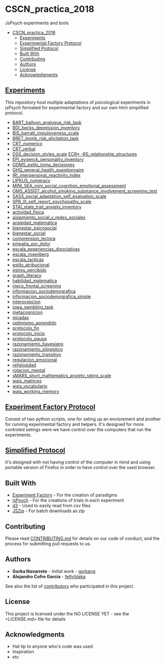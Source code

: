 # CSCN_practica_2018

JsPsych experiments and tools

<!-- TOC depthFrom:1 depthTo:2 withLinks:1 updateOnSave:1 orderedList:0 -->

 - [CSCN_practica_2018](#cscnpractica2018)
	 - [Experiments](#experiments)
	 - [Experimental Factory Protocol](#experiment-factory)
	 - [Simplified Protocol](#simplified-protocol)
	 - [Built With](#built-with)
	 - [Contributing](#contributing)
	 - [Authors](#authors)
	 - [License](#license)
	 - [Acknowledgments](#acknowledgments)

<!-- /TOC -->

## [Experiments](./pruebas_individuales)

This repository host multiple adaptations of psicological experiments in jsPsych formated for experimental factory and our own html simplified protocol.

* [BART_balloon_analogue_risk_task](./pruebas_individuales/BART_balloon_analogue_risk_task)
* [BDI_becks_depression_inventory](./pruebas_individuales/BDI_becks_depression_inventory)
* [BIS_barratt_impulsiveness_scale](./pruebas_individuales/BIS_barratt_impulsiveness_scale)
* [BRET_bomb_risk_elicitation_task](./pruebas_individuales/BRET_bomb_risk_elicitation_task)
* [CRT_numerico](./pruebas_individuales/CRT_numerico)
* [CRT_verbal](./pruebas_individuales/CRT_verbal)
* [DSS_decision_styles_scale](./pruebas_individuales/DSS_decision_styles_scale)
[ECR* -RS_relationship_structures](./pruebas_individuales/ECR-RS_relationship_structures)
* [EPI_eysenck_personality_inventory](./pruebas_individuales/EPI_eysenck_personality_inventory)
* [GDMS_estilo_toma_decisiones](./pruebas_individuales/GDMS_estilo_toma_decisiones)
* [GHQ_general_health_questionnaire](./pruebas_individuales/GHQ_general_health_questionnaire)
* [IRI_interpersonal_reactivity_index](./pruebas_individuales/IRI_interpersonal_reactivity_index)
* [LIPKUS_numeracy](./pruebas_individuales/LIPKUS_numeracy)
* [MINI_SEA_mini_social_cognition_emotional_assessment](./pruebas_individuales/MINI_SEA_mini_social_cognition_emotional_assessment)
* [OMS_ASSIST_alcohol_smoking_substance_involvement_screening_test](./pruebas_individuales/OMS_ASSIST_alcohol_smoking_substance_involvement_screening_test)
* [SASS_social_adaptation_self_evaluation_scale](./pruebas_individuales/SASS_social_adaptation_self_evaluation_scale)
* [SPR_III_self_report_psychopathy_scale](./pruebas_individuales/SPR_III_self_report_psychopathy_scale)
* [STAI_state_trait_anxiety_inventory](./pruebas_individuales/STAI_state_trait_anxiety_inventory)
* [actividad_fisica](./pruebas_individuales/actividad_fisica)
* [aislamiento_social_y_redes_sociales](./pruebas_individuales/aislamiento_social_y_redes_sociales)
* [ansiedad_matematica](./pruebas_individuales/ansiedad_matematica)
* [bienestar_psicosocial](./pruebas_individuales/bienestar_psicosocial)
* [bienestar_social](./pruebas_individuales/bienestar_social)
* [comprension_lectora](./pruebas_individuales/comprension_lectora)
* [empatia_por_dolor](./pruebas_individuales/empatia_por_dolor)
* [escala_experiencias_disociativas](./pruebas_individuales/cala_experiencias_disociativas)
* [escala_rosenberg](./pruebas_individuales/cala_rosenberg)
* [escala_tacticas](./pruebas_individuales/cala_tacticas)
* [estilo_atribucional](./pruebas_individuales/tilo_atribucional)
* [estres_percibido](./pruebas_individuales/tres_percibido)
* [graph_literacy](./pruebas_individuales/graph_literacy)
* [habilidad_matematica](./pruebas_individuales/habilidad_matematica)
* [ineco_frontal_screening](./pruebas_individuales/ineco_frontal_screening)
* [informacion_sociodemografica](./pruebas_individuales/informacion_sociodemografica)
* [informacion_sociodemografica_simple](./pruebas_individuales/informacion_sociodemografica_simple)
* [interocepcion](./pruebas_individuales/interocepcion)
* [iowa_gambling_task](./pruebas_individuales/iowa_gambling_task)
* [metacognicion](./pruebas_individuales/metacognicion)
* [miradas](./pruebas_individuales/miradas)
* [optimismo_aprendido](./pruebas_individuales/optimismo_aprendido)
* [protocolo_fin](./pruebas_individuales/protocolo_fin)
* [protocolo_inicio](./pruebas_individuales/protocolo_inicio)
* [protocolo_pausa](./pruebas_individuales/protocolo_pausa)
* [razonamiento_bayesiano](./pruebas_individuales/razonamiento_bayesiano)
* [razonamiento_silogistico](./pruebas_individuales/razonamiento_silogistico)
* [razonamiento_transitivo](./pruebas_individuales/razonamiento_transitivo)
* [regulacion_emocional](./pruebas_individuales/regulacion_emocional)
* [religiosidad](./pruebas_individuales/religiosidad)
* [rotacion_mental](./pruebas_individuales/rotacion_mental)
* [sMARS_short_mathematics_anxiety_rating_scale](./pruebas_individuales/MARS_short_mathematics_anxiety_rating_scale)
* [wais_matrices](./pruebas_individuales/wais_matrices)
* [wais_vocabulario](./pruebas_individuales/wais_vocabulario)
* [wais_working_memory](./pruebas_individuales/wais_working_memory)

## [Experiment Factory Protocol](./protocolo_experiment_factory)

Consist of two python scripts, one for seting up an enviorement and another for running experimental factory and helpers. It's designed for more controled setings were we have control over the computers that run the experiments.

## [Simplified Protocol](./protocolo_simplificado)

It's designed with not having control of the computer in mind and using portable version of Firefox in order to have control over the used browser.

## Built With

- [Experiment Factory](https://expfactory.github.io/expfactory/) - For the creation of paradigms
- [jsPsych](http://www.jspsych.org/) - For the creations of trials in each experiment
- [d3](https://d3js.org/) - Used to easily read from csv files
- [JSZip](https://github.com/Stuk/jszip) - For batch downloads as zip

## Contributing

Please read [CONTRIBUTING.md](https://gist.github.com/PurpleBooth/b24679402957c63ec426) for details on our code of conduct, and the process for submitting pull requests to us.

## Authors

- **Gorka Navarrete** - _Initial work_ - [gorkang](https://github.com/gorkang)
- **Alejandro Cofre Garcia** - [fethrblaka](https://github.com/fethrblaka)

See also the list of [contributors](https://github.com/gorkang/CSCN_practica_2018/graphs/contributors) who participated in this project.

## License

This project is licensed under the NO LICENSE YET - see the <LICENSE.md> file for details

## Acknowledgments

- Hat tip to anyone who's code was used
- Inspiration
- etc
